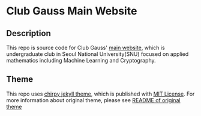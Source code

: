 # Club Gauss Main Website 

## Description
This repo is source code for Club Gauss' [main website](https://club-gauss.github.io),
which is undergraduate club in Seoul National University(SNU) focused on applied mathematics 
including Machine Learning and Cryptography.

## Theme 
This repo uses [chirpy jekyll theme](https://github.com/cotes2020/jekyll-theme-chirpy), 
which is published with [MIT License](https://github.com/cotes2020/jekyll-theme-chirpy/blob/master/LICENSE).
For more information about original theme, please see [README of original theme](https://github.com/cotes2020/jekyll-theme-chirpy/blob/master/README.md)
